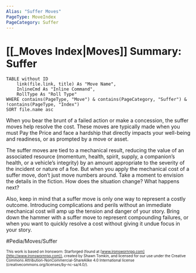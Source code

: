 ```yaml
---
Alias: "Suffer Moves"
PageType: MoveIndex
PageCategory: Suffer
---
```


# [[_Moves Index|Moves]] Summary: Suffer
```dataview
TABLE without ID
	link(file.link, title) As "Move Name",
	InlineCmd As "Inline Command",
	RollType As "Roll Type"
WHERE contains(PageType, "Move") & contains(PageCategory, "Suffer") & !contains(PageType, "Index")
SORT file.name asc
```


When you bear the brunt of a failed action or make a concession, the suffer moves help resolve the cost. These moves are typically made when you must Pay the Price and face a hardship that directly impacts your well-being and readiness, or as prompted by a move or asset.

The suffer moves are tied to a mechanical result, reducing the value of an associated resource (momentum, health, spirit, supply, a companion’s health, or a vehicle’s integrity) by an amount appropriate to the severity of the incident or nature of a foe. But when you apply the mechanical cost of a suffer move, don’t just move numbers around. Take a moment to envision the details in the fiction. How does the situation change? What happens next? 

Also, keep in mind that a suffer move is only one way to represent a costly outcome. Introducing complications and perils without an immediate mechanical cost will amp up the tension and danger of your story. Bring down the hammer with a suffer move to represent compounding failures, or when you want to quickly resolve a cost without giving it undue focus in your story.

#Pedia/Moves/Suffer 

<font size=-2>This work is based on Ironsworn: Starforged (found at [www.ironswornrpg.com](http://www.ironswornrpg.com)), created by Shawn Tomkin, and licensed for our use under the Creative Commons Attribution-NonCommercial-ShareAlike 4.0 International license  (creativecommons.org/licenses/by-nc-sa/4.0/).</font>